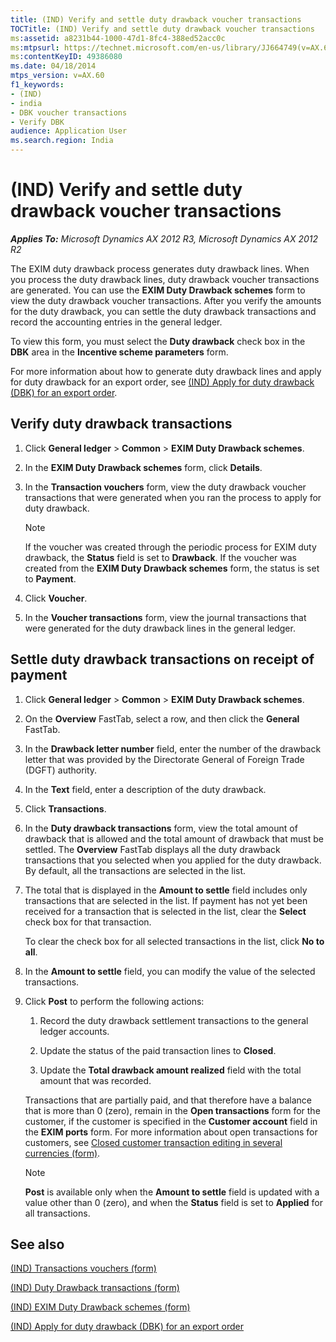 ```yaml
---
title: (IND) Verify and settle duty drawback voucher transactions
TOCTitle: (IND) Verify and settle duty drawback voucher transactions
ms:assetid: a8231b44-1000-47d1-8fc4-388ed52acc0c
ms:mtpsurl: https://technet.microsoft.com/en-us/library/JJ664749(v=AX.60)
ms:contentKeyID: 49386080
ms.date: 04/18/2014
mtps_version: v=AX.60
f1_keywords:
- (IND)
- india
- DBK voucher transactions
- Verify DBK
audience: Application User
ms.search.region: India
---
```


# (IND) Verify and settle duty drawback voucher transactions 


_**Applies To:** Microsoft Dynamics AX 2012 R3, Microsoft Dynamics AX 2012 R2_

The EXIM duty drawback process generates duty drawback lines. When you process the duty drawback lines, duty drawback voucher transactions are generated. You can use the **EXIM Duty Drawback schemes** form to view the duty drawback voucher transactions. After you verify the amounts for the duty drawback, you can settle the duty drawback transactions and record the accounting entries in the general ledger.

To view this form, you must select the **Duty drawback** check box in the **DBK** area in the **Incentive scheme parameters** form.

For more information about how to generate duty drawback lines and apply for duty drawback for an export order, see [(IND) Apply for duty drawback (DBK) for an export order](ind-apply-for-duty-drawback-dbk-for-an-export-order.md).

## Verify duty drawback transactions

1.  Click **General ledger** \> **Common** \> **EXIM Duty Drawback schemes**.

2.  In the **EXIM Duty Drawback schemes** form, click **Details**.

3.  In the **Transaction vouchers** form, view the duty drawback voucher transactions that were generated when you ran the process to apply for duty drawback.
    

    > [!NOTE]
    > <P>If the voucher was created through the periodic process for EXIM duty drawback, the <STRONG>Status</STRONG> field is set to <STRONG>Drawback</STRONG>. If the voucher was created from the <STRONG>EXIM Duty Drawback schemes</STRONG> form, the status is set to <STRONG>Payment</STRONG>.</P>



4.  Click **Voucher**.

5.  In the **Voucher transactions** form, view the journal transactions that were generated for the duty drawback lines in the general ledger.

## Settle duty drawback transactions on receipt of payment

1.  Click **General ledger** \> **Common** \> **EXIM Duty Drawback schemes**.

2.  On the **Overview** FastTab, select a row, and then click the **General** FastTab.

3.  In the **Drawback letter number** field, enter the number of the drawback letter that was provided by the Directorate General of Foreign Trade (DGFT) authority.

4.  In the **Text** field, enter a description of the duty drawback.

5.  Click **Transactions**.

6.  In the **Duty drawback transactions** form, view the total amount of drawback that is allowed and the total amount of drawback that must be settled. The **Overview** FastTab displays all the duty drawback transactions that you selected when you applied for the duty drawback. By default, all the transactions are selected in the list.

7.  The total that is displayed in the **Amount to settle** field includes only transactions that are selected in the list. If payment has not yet been received for a transaction that is selected in the list, clear the **Select** check box for that transaction.
    
    To clear the check box for all selected transactions in the list, click **No to all**.

8.  In the **Amount to settle** field, you can modify the value of the selected transactions.

9.  Click **Post** to perform the following actions:
    
    1.  Record the duty drawback settlement transactions to the general ledger accounts.
    
    2.  Update the status of the paid transaction lines to **Closed**.
    
    3.  Update the **Total drawback amount realized** field with the total amount that was recorded.
    
    Transactions that are partially paid, and that therefore have a balance that is more than 0 (zero), remain in the **Open transactions** form for the customer, if the customer is specified in the **Customer account** field in the **EXIM ports** form. For more information about open transactions for customers, see [Closed customer transaction editing in several currencies (form)](https://technet.microsoft.com/en-us/library/aa554466\(v=ax.60\)).
    

    > [!NOTE]
    > <P><STRONG>Post</STRONG> is available only when the <STRONG>Amount to settle</STRONG> field is updated with a value other than 0 (zero), and when the <STRONG>Status</STRONG> field is set to <STRONG>Applied</STRONG> for all transactions.</P>



## See also

[(IND) Transactions vouchers (form)](https://technet.microsoft.com/en-us/library/jj678065\(v=ax.60\))

[(IND) Duty Drawback transactions (form)](https://technet.microsoft.com/en-us/library/jj664913\(v=ax.60\))

[(IND) EXIM Duty Drawback schemes (form)](https://technet.microsoft.com/en-us/library/jj664529\(v=ax.60\))

[(IND) Apply for duty drawback (DBK) for an export order](ind-apply-for-duty-drawback-dbk-for-an-export-order.md)

  


